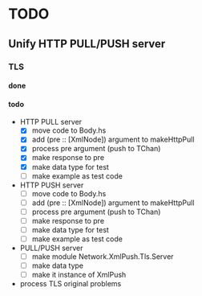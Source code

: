 TODO
====

Unify HTTP PULL/PUSH server
---------------------------

### TLS

#### done

#### todo

* HTTP PULL server
	+ [x] move code to Body.hs
	+ [x] add (pre :: [XmlNode]) argument to makeHttpPull
	+ [x] process pre argument (push to TChan)
	+ [x] make response to pre
	+ [x] make data type for test
	+ [ ] make example as test code
* HTTP PUSH server
	+ [ ] move code to Body.hs
	+ [ ] add (pre :: [XmlNode]) argument to makeHttpPull
	+ [ ] process pre argument (push to TChan)
	+ [ ] make response to pre
	+ [ ] make data type for test
	+ [ ] make example as test code
* PULL/PUSH server
	+ [ ] make module Network.XmlPush.Tls.Server
	+ [ ] make data type
	+ [ ] make it instance of XmlPush
* process TLS original problems
